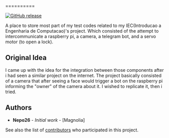 <!-- Comment -->
<!--![Magnolia]-->
==========

[![GitHub release](https://img.shields.io/github/license/Nepo26/Magnolia.svg)][license]

[license]: https://github.com/Nepo26/Magnolia/blob/master/LICENSE

A place to store most part of my test codes related to my IEC(Introducao a Engenharia de Computacao)'s project. Which consisted of the attempt to intercommunicate a raspberry pi, a camera, a telegram bot, and a servo motor (to open a lock).


## Original Idea

I came up with the idea for the integration between those components after i had seen a similar project on the internet. The project basically consisted of a camera that after seeing a face would trigger a bot on the raspberry pi informing the "owner" of the camera about it. I wished to replicate it, then i tried.
## Authors

* **Nepo26** - *Initial work* - [Magnolia]

See also the list of [contributors](https://github.com/Nepo26/Magnolia/contributors) who participated in this project.
